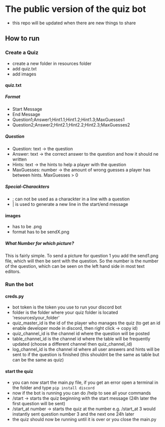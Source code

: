 # The public version of the quiz bot
- this repo will be updated when there are new things to share

## How to run

### Create a Quiz

- create a new folder in resources folder
- add quiz.txt
- add images

#### quiz.txt

##### Format

- Start Message
- End Message
- Question1;Answer1;Hint1.1;Hint1.2;Hint1.3;MaxGuesses1
- Question2;Answer2;Hint2.1;Hint2.2;Hint2.3;MaxGuesses2

##### Question

- Question: text -> the question
- Answer: text -> the correct answer to the question and how it should ne written
- Hints: text -> the hints to help a player with the question
- MaxGuesses: number -> the amount of wrong guesses a player has between hints. MaxGuesses > 0

##### Special-Charackters

- ; can not be used as a charackter in a line with a question
- | is used to generate a new line in the start/end message

#### images

- has to be .png
- format has to be sendX.png

##### What Number for which picture?

This is fairly simple. To send a picture for question 1 you add the send1.png file, which will then be sent with the question.
So the number is the number of the question, which can be seen on the left hand side in most text editors.

### Run the bot

#### creds.py

- bot token is the token you use to run your discord bot
- folder is the folder where your quiz folder is located 'resources\\your_folder'
- quiz_master_id is the id of the player who manages the quiz (to get an id enable developer mode in discord, then right click -> copy id)
- quiz_channel_id is the channel id where the question will be posted
- table_channel_id is the channel id where the table will be frequently updated (choose a different channel then quiz_channel_id)
- log_channel_id is the channel id where all user answers and hints will be sent to if the question is finished (this shouldnt be the same as table but can be the same as quiz)


#### start the quiz

- you can now start the main.py file, if you get an error open a terminal in the folder and type `pip install discord`
- now if the bot is running you can do /help to see all your commands
- /start -> starts the quiz beginning with the start message (24h later the first question will be sent)
- /start_at number -> starts the quiz at the number e.g. /start_at 3 would instantly sent question number 3 and the next one 24h later
- the quiz should now be running until it is over or you close the main.py


